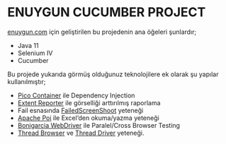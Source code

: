 <h1 class="code-line" data-line-start=0 data-line-end=1 ><a id="ENUYGUN_CUCUMBER_PROJECT_0"></a>ENUYGUN CUCUMBER PROJECT</h1>
<p class="has-line-data" data-line-start="1" data-line-end="2"><a href="http://enuygun.com">enuygun.com</a> için geliştirilen bu projedenin ana öğeleri şunlardır;</p>
<ul>
<li class="has-line-data" data-line-start="2" data-line-end="3">Java 11</li>
<li class="has-line-data" data-line-start="3" data-line-end="4">Selenium IV</li>
<li class="has-line-data" data-line-start="4" data-line-end="6">Cucumber</li>
</ul>
<p class="has-line-data" data-line-start="6" data-line-end="7">Bu projede yukarıda görmüş olduğunuz teknolojilere ek olarak şu yapılar kullanılmıştır;</p>
<ul>
<li class="has-line-data" data-line-start="7" data-line-end="8"><a href="https://mvnrepository.com/artifact/info.cukes/cucumber-picocontainer/1.2.5">Pico Container</a> ile Dependency Injection</li>
<li class="has-line-data" data-line-start="8" data-line-end="9"><a href="https://user-images.githubusercontent.com/28589393/49430151-3c894280-f7e5-11e8-8cbb-8773cba5c106.png">Extent Reporter</a> ile görselliği arttırılmış raporlama</li>
<li class="has-line-data" data-line-start="9" data-line-end="10">Fail esnasında <a href="https://github.com/Afsimsek25/Enuygun_Cucumber/blob/master/target/FailedScreenShots/login-functionality%3Blogin-with-valid-username-and-password07.11.21%2006.26.png">FailedScreenShoot</a> yeteneği</li>
<li class="has-line-data" data-line-start="10" data-line-end="11"><a href="https://github.com/Afsimsek25/Enuygun_Cucumber/tree/master/src/test/java/resources">Apache Poi</a> ile Excel’den okuma/yazma yeteneği</li>
<li class="has-line-data" data-line-start="11" data-line-end="12"><a href="https://github.com/Afsimsek25/Enuygun_Cucumber/tree/master/src/test/java/XMLFiles">Bonigarcia WebDriver</a> ile  Paralel/Cross Browser Testing</li>
<li class="has-line-data" data-line-start="12" data-line-end="13"><a href="https://github.com/Afsimsek25/Enuygun_Cucumber/blob/master/src/test/java/utilities/BaseDriver.java">Thread Browser</a> ve <a href="https://github.com/Afsimsek25/Enuygun_Cucumber/blob/master/src/test/java/utilities/BaseDriver.java">Thread Driver</a>  yeteneği.</li>
</ul>


